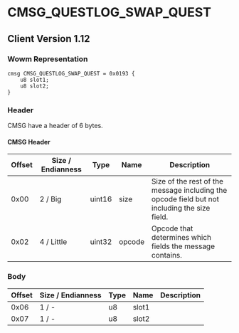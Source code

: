 # CMSG_QUESTLOG_SWAP_QUEST
## Client Version 1.12

### Wowm Representation
```rust,ignore
cmsg CMSG_QUESTLOG_SWAP_QUEST = 0x0193 {
    u8 slot1;
    u8 slot2;
}
```
### Header
CMSG have a header of 6 bytes.

#### CMSG Header
| Offset | Size / Endianness | Type   | Name   | Description |
| ------ | ----------------- | ------ | ------ | ----------- |
| 0x00   | 2 / Big           | uint16 | size   | Size of the rest of the message including the opcode field but not including the size field.|
| 0x02   | 4 / Little        | uint32 | opcode | Opcode that determines which fields the message contains.|
### Body
| Offset | Size / Endianness | Type | Name | Description |
| ------ | ----------------- | ---- | ---- | ----------- |
| 0x06 | 1 / - | u8 | slot1 |  |
| 0x07 | 1 / - | u8 | slot2 |  |
